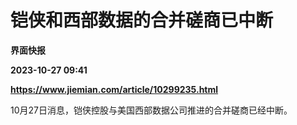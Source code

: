 # 铠侠和西部数据的合并磋商已中断
**界面快报**

**2023-10-27 09:41**

**https://www.jiemian.com/article/10299235.html**

10月27日消息，铠侠控股与美国西部数据公司推进的合并磋商已经中断。